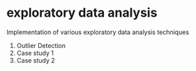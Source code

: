 # exploratory data analysis
Implementation of various exploratory data analysis techniques

1. Outlier Detection
2. Case study 1
3. Case study 2
